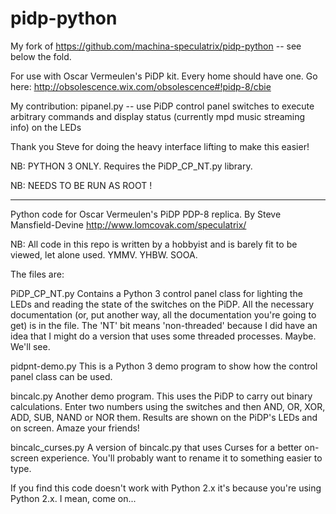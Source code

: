 # pidp-python

My fork of https://github.com/machina-speculatrix/pidp-python -- see below the fold.

For use with Oscar Vermeulen's PiDP kit. Every home should have one. Go here:
http://obsolescence.wix.com/obsolescence#!pidp-8/cbie

My contribution: pipanel.py -- use PiDP control panel switches to
execute arbitrary commands and display status (currently mpd music
streaming info) on the LEDs

Thank you Steve for doing the heavy interface lifting to make this easier!

NB: PYTHON 3 ONLY. Requires the PiDP_CP_NT.py library.

NB: NEEDS TO BE RUN AS ROOT !

-----------------------------------------------------------
Python code for Oscar Vermeulen's PiDP PDP-8 replica.
By Steve Mansfield-Devine
http://www.lomcovak.com/speculatrix/

NB: All code in this repo is written by a hobbyist and is barely fit to be viewed, let alone used. YMMV. YHBW. SOOA.

The files are:

PiDP_CP_NT.py
Contains a Python 3 control panel class for lighting the LEDs and reading the state of the switches on the PiDP. All the necessary documentation (or, put another way, all the documentation you're going to get) is in the file.
The 'NT' bit means 'non-threaded' because I did have an idea that I might do a version that uses some threaded processes. Maybe. We'll see.

pidpnt-demo.py
This is a Python 3 demo program to show how the control panel class can be used.

bincalc.py
Another demo program. This uses the PiDP to carry out binary calculations. Enter two numbers using the switches and then AND, OR, XOR, ADD, SUB, NAND or NOR them. Results are shown on the PiDP's LEDs and on screen. Amaze your friends!

bincalc_curses.py
A version of bincalc.py that uses Curses for a better on-screen experience. You'll probably want to rename it to something easier to type.

If you find this code doesn't work with Python 2.x it's because you're using Python 2.x. I mean, come on...

